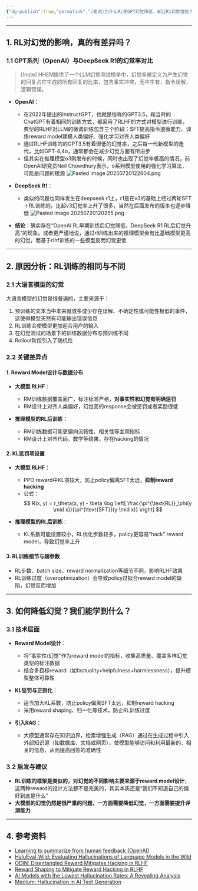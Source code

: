 ```yaml
---
{"dg-publish":true,"permalink":"/面试/为什么RL使GPT幻觉降低，却让R1幻觉增加？/","tags":["gardenEntry"]}
---
```



---

## 1. RL对幻觉的影响，真的有差异吗？

### 1.1 GPT系列（OpenAI）与DeepSeek R1的幻觉率对比
>[!note] HHEM提供了一个LLM幻觉测试榜单中，幻觉率被定义为产生幻觉的回复占它生成的所有回复的比率，包含事实冲突，无中生有，指令误解，逻辑错误。

- **OpenAI**：
  - 在2022年提出的InstructGPT，也就是俗称的GPT3.5，和当时的ChatGPT有着相同的训练方式，都采用了RLHF的方式对模型进行训练，典型的RLHF对LLM的微调训练包含三个阶段：SFT提高指令遵循能力、训练reward model建模人类偏好、强化学习对齐人类偏好
  - 通过RLHF训练的的GPT3.5有着很低的幻觉率，之后每一代新模型的迭代，比如GPT-4,4o，通常都会在减少幻觉方面有所进步
  - 但其实在推理模型o3刚发布的时候，同时也出现了幻觉率极高的情况，前OpenAI研究员Neil Chowdhury表示，o系列模型使用的强化学习算法，可能是问题的根源
![Pasted image 20250720122604.png](/img/user/Pasted%20image%2020250720122604.png)
- **DeepSeek R1**：
  - 类似的问题也同样发生在deepseek r1上，r1是在v3的基础上经过两轮SFT＋RL训练的，比起v3幻觉率上升了很多，当然在后面发布的版本也逐步降低
![Pasted image 20250720120255.png](/img/user/Pasted%20image%2020250720120255.png)

- **结论**：确实存在“OpenAI RL早期训练后幻觉降低，DeepSeek R1 RL后幻觉升高”的现象。或者更严谨地说，通过rl训练出来的推理模型会有比基础模型更高的幻觉，而基于rlhf训练的一些模型反而幻觉更低

---

## 2. 原因分析：RL训练的相同与不同

### 2.1 大语言模型的幻觉

大语言模型的幻觉是很普遍的，主要来源于：
  1. 预训练的文本当中本来就或多或少存在误解、不确定性或可能性极低的事件，这使得模型天然有可能输出错误信息
  2. RL训练会使模型更加迎合用户的输入
  3. 在幻觉测试的场景下的训练数据分布与预训练不同
  4. Rollout阶段引入了随机性

### 2.2 关键差异点

#### 1. **Reward Model设计与数据分布**

- **大模型 RLHF**：
  - RM训练数据覆盖面广，标注标准严格，**对事实性和幻觉有明确惩罚**
  - RM设计上对齐人类偏好，幻觉高的response会被惩罚或者奖励很低

- **推理模型的RL后训练**：
  - RM训练数据可能更偏向流畅性、相关性等主观指标
  - RM设计上对齐代码，数学等结果，存在hacking的情况

#### 2. **KL惩罚项设置**

- **大模型 RLHF**：
  - PPO reward中KL项较大，防止policy偏离SFT太远，**抑制reward hacking**
  - 公式：  
$$
R(x, y) = r_\theta(x, y) - \beta \log \left[ \frac{\pi^{\text{RL}}_\phi(y \mid x)}{\pi^{\text{SFT}}(y \mid x)} \right]
$$

- **推理模型的RL后训练**：
  - KL系数可能设置较小，RL优化步数较多，policy更容易“hack” reward model，导致幻觉率上升

#### 3. **RL训练细节与超参数**

- RL步数、batch size、reward normalization等细节不同，影响RLHF效果
- RL训练过度（overoptimization）会导致policy过拟合reward model的缺陷，幻觉反而增加


---

## 3. 如何降低幻觉？我们能学到什么？

### 3.1 技术层面

- **Reward Model设计**：
  - 将“事实性/幻觉”作为reward model的指标，收集高质量、覆盖多样幻觉类型的标注数据
  - 结合多目标reward（如factuality+helpfulness+harmlessness），提升模型整体可靠性

- **KL惩罚与正则化**：
  - 适当加大KL系数，防止policy偏离SFT太远，抑制reward hacking
  - 采用reward shaping、归一化等技术，防止RL训练过度

- **引入RAG**：
  - 大模型通常存在知识边界，检索增强生成（RAG）通过在生成过程中引入外部知识源（如数据库、文档或网页），使模型能够访问和利用最新的、相关的信息，从而提高回答的准确性

### 3.2 启发与建议

- **RL训练的框架是类似的，对幻觉的不同影响主要来源于reward model设计**，这两种reward的设计方法都不是完美的，其实本质还是“我们不知道自己的偏好到底是什么”
- **大模型的幻觉仍然是很严重的问题，一方面需要降低幻觉，一方面需要提升评测能力**

---

## 4. 参考资料

- [Learning to summarize from human feedback (OpenAI)](https://arxiv.org/pdf/2009.01325.pdf)
- [HaluEval-Wild: Evaluating Hallucinations of Language Models in the Wild](https://arxiv.org/html/2403.04307v3)
- [ODIN: Disentangled Reward Mitigates Hacking in RLHF](https://arxiv.org/abs/2402.07319)
- [Reward Shaping to Mitigate Reward Hacking in RLHF](https://arxiv.org/abs/2502.18770)
- [AI Models with the Lowest Hallucination Rates: A Revealing Analysis](https://opentools.ai/news/ai-models-with-the-lowest-hallucination-rates-a-revealing-analysis)
- [Medium: Hallucination in AI Text Generation](https://medium.com/@amanatulla1606/overview-252e604a659d)
